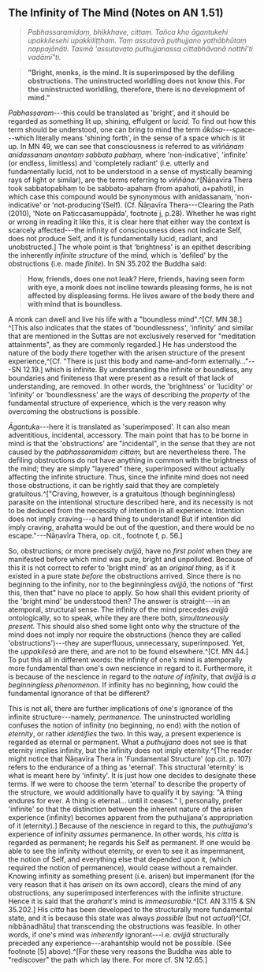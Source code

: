 ## The Infinity of The Mind (Notes on AN 1.51) 

>*Pabhassaramidaṃ, bhikkhave, cittaṃ. Tañca kho āgantukehi upakkilesehi
upakkiliṭṭham. Taṃ assutavā puthujjano yathābhūtaṃ nappajānāti. Tasmā
'assutavato puthujjanassa cittabhāvanā natthī'ti vadāmī"ti.*

>**"Bright, monks, is the mind. It is superimposed by the defiling
obstructions. The uninstructed worldling does not know this. For the
uninstructed worldling, therefore, there is no development of mind."**

*Pabhassaram*---this could be translated as 'bright', and it should be
regarded as something lit up, shining, effulgent or *lucid*. To find out
how this term should be understood, one can bring to mind the term
*ākāsa*---space---which literally means 'shining forth', in the sense of
a space which is lit up. In MN 49, we can see that consciousness is
referred to as *viññāṇaṃ anidassanaṃ anantaṃ sabbato pabhaṃ,* where
'non-indicative', 'infinite' (or endless, limitless) and 'completely
radiant' (i.e. utterly and fundamentally lucid, not to be understood in
a sense of mystically beaming rays of light or similar), are the terms
referring to
*viññāṇa*.^[Ñāṇavīra
Thera took sabbatopabhaṃ to be sabbato-apahaṃ (from apahoti, a+pahoti),
in which case this compound would be synonymous with anidassanaṃ,
'non-indicative' or 'not-producing\'(Self). (Cf. Ñāṇavīra
Thera---Clearing the Path (2010), 'Note on Paṭiccasamuppāda', footnote
j, p.28). Whether he was right or wrong in reading it like this, it is
clear here that either way the context is scarcely affected---the
infinity of consciousness does not indicate Self, does not produce Self,
and it is fundamentally lucid, radiant, and
unobstructed.] The whole point is that 'brightness' is an epithet
describing the inherently *infinite structure* of the mind, which is
'defiled' by the obstructions (i.e. made *finite*). In SN 35.202 the
Buddha said:

>**How, friends, does one not leak? Here, friends, having seen form with
eye, a monk does not incline towards pleasing forms, he is not affected
by displeasing forms. He lives aware of the body there and with mind
that is boundless.**

A monk can dwell and live his life with a "boundless
mind".^[Cf.
MN 38.] ^[This
also indicates that the states of 'boundlessness', 'infinity' and
similar that are mentioned in the Suttas are not exclusively reserved
for "meditation attainments", as they are commonly
regarded.] He has understood the nature of the body *there*
together with the arisen structure of the present
experience,^[Cf.
"There is just this body and name-and-form externally..."---SN
12.19.]
which is infinite. By understanding the infinite or boundless, any
boundaries and finiteness that were present as a result of that lack of
understanding, are removed. In other words, the 'brightness' or
'lucidity' or 'infinity' or 'boundlessness' are the ways of describing
the *property* of the fundamental structure of experience, which is the
very reason why overcoming the obstructions is possible.

*Āgantuk*a---here it is translated as 'superimposed'. It can also mean
adventitious, incidental, accessory. The main point that has to be borne
in mind is that the 'obstructions' are "incidental", in the sense that
they are not caused by the *pabhassaramidaṃ cittaṃ,* but are
nevertheless there. The defiling obstructions do not have anything in
common with the brightness of the mind; they are simply "layered" there,
superimposed without actually affecting the infinite structure. Thus,
since the infinite mind does not need those obstructions, it can be
rightly said that they are completely
gratuitous.^["Craving, however, is a gratuitous (though beginningless) parasite on the intentional structure described here, and its necessity is not to be deduced from the necessity of intention in all experience. Intention does not imply craving---a hard thing to understand! But if intention did imply craving, arahatta would be out of the question, and there would be no escape."---Ñāṇavīra Thera, op. cit., footnote f, p. 56.]

So, obstructions, or more precisely *avijjā*, have no *first point* when
they are manifested before which mind was pure, bright and unpolluted.
Because of this it is not correct to refer to 'bright mind' as an
*original thing*, as if it existed in a pure state *before* the
obstructions arrived. Since there is no beginning to the infinity, nor
to the beginningless *avijjā*, the notions of "first this, then that"
have no place to apply. So how shall this evident priority of the
'bright mind' be understood then? The answer is straight---in an
atemporal, structural sense. The infinity of the mind precedes *avijjā*
ontologically, so to speak, while they are there both, *simultaneously
present.* This should also shed some light onto why the structure of the
mind does not imply nor require the obstructions (hence they are called
'obstructions')---they are superfluous, unnecessary, superimposed. Yet,
the *uppakilesā* are there, and are not to be found
elsewhere.^[Cf.
MN 44.]
To put this all in different words: the infinity of one's mind is
atemporally more fundamental than one's own nescience in regard to it.
Furthermore, it is because of the nescience in regard to the *nature of
infinity*, that *avijjā* is *a beginningless* *phenomenon*. If infinity
has no beginning, how could the fundamental ignorance of that be
different?

This is not all, there are further implications of one's ignorance of
the infinite structure---namely, *permanence.* The uninstructed
worldling confuses the notion of infinity (no beginning, no end) with
the notion of *eternity*, or rather *identifies* the two. In this way, a
present experience is regarded as eternal or permanent. What a
*puthujjana* does not see is that eternity implies infinity, but the
infinity does not imply
eternity.^[The
reader might notice that Ñāṇavīra Thera in 'Fundamental Structure'
(op.cit. p. 107) refers to the endurance of a thing as 'eternal'. This
structural 'eternity' is what is meant here by 'infinity'. It is just
how one decides to designate these terms. If we were to choose the term
'eternal' to describe the property of the structure, we would
additionally have to qualify it by saying: "A thing endures for ever. A
thing is eternal... until it ceases." I, personally, prefer 'infinite'
so that the distinction between the inherent nature of the arisen
experience (infinity) becomes apparent from the puthujjana's
appropriation of it (eternity).] Because of the nescience in regard to
this, the *puthujjana's* experience of infinity *assumes* permanence. In
other words, his *citta* is regarded as permanent; he regards his Self
as permanent. If one would be able to see the infinity without eternity,
or even to see it as impermanent, the notion of Self, and everything
else that depended upon it, (which required the notion of permanence),
would cease without a remainder. Knowing infinity as something present
(i.e. arisen) but impermanent (for the very reason that it has *arisen*
on its own accord), clears the mind of any obstructions, any
superimposed interferences with the infinite structure. Hence it is said
that the *arahant's* mind is
*immeasurable.*^[Cf.
AN 3.115 & SN 35.202.] His *citta* has been developed to the structurally
more fundamental state, and it is because this state was always
*possible* (but not
*actual*)^[Cf.
nibbānadhātu] that transcending the obstructions was feasible.
In other words, if one's mind was *inherently* ignorant---i.e. *avijjā*
structurally preceded any experience---arahantship would not be
possible. (See footnote
[5]
above).^[For
these very reasons the Buddha was able to "rediscover" the path which
lay there. For more cf. SN 12.65.]